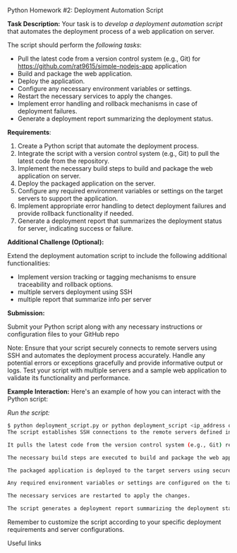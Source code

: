 Python Homework #2: Deployment Automation Script

**Task Description:**
Your task is to _develop a deployment automation script_ that automates the deployment process of a web application on server. 

The script should perform the _following tasks_:
 
* Pull the latest code from a version control system (e.g., Git) for https://github.com/rat9615/simple-nodejs-app application 
* Build and package the web application. 
* Deploy the application. 
* Configure any necessary environment variables or settings. 
* Restart the necessary services to apply the changes. 
* Implement error handling and rollback mechanisms in case of deployment failures. 
* Generate a deployment report summarizing the deployment status.

**Requirements**:

1. Create a Python script that automate the deployment process.
2. Integrate the script with a version control system (e.g., Git) to pull the latest code from the repository.
3. Implement the necessary build steps to build and package the web application on server.
4. Deploy the packaged application on the server.
5. Configure any required environment variables or settings on the target servers to support the application.
6. Implement appropriate error handling to detect deployment failures and provide rollback functionality if needed.
7. Generate a deployment report that summarizes the deployment status for server, indicating success or failure.

**Additional Challenge (Optional):**

Extend the deployment automation script to include the following additional functionalities:
- Implement version tracking or tagging mechanisms to ensure traceability and rollback options.
- multiple servers deployment using SSH
- multiple report that summarize info per server

**Submission:**

Submit your Python script along with any necessary instructions or configuration files to your GitHub repo

Note:
Ensure that your script securely connects to remote servers using SSH and automates the deployment process accurately. Handle any potential errors or exceptions gracefully and provide informative output or logs. Test your script with multiple servers and a sample web application to validate its functionality and performance.

**Example Interaction:**
Here's an example of how you can interact with the Python script:

_Run the script:_

```bash
$ python deployment_script.py or python deployment_script <ip_address of server>
The script establishes SSH connections to the remote servers defined in the configuration file.

It pulls the latest code from the version control system (e.g., Git) repository for server(on each server).

The necessary build steps are executed to build and package the web application.

The packaged application is deployed to the target servers using secure file transfer mechanisms over SSH.

Any required environment variables or settings are configured on the target servers.

The necessary services are restarted to apply the changes.

The script generates a deployment report summarizing the deployment status for each server, indicating success or failure.
```
Remember to customize the script according to your specific deployment requirements and server configurations.

Useful links